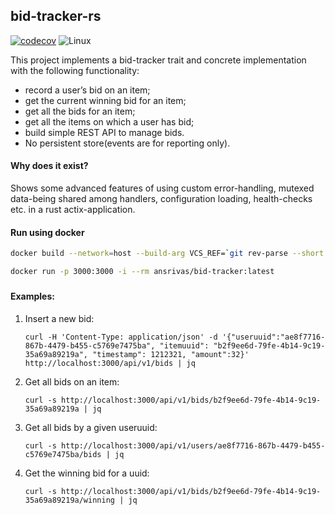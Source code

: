 bid-tracker-rs
---

[![codecov](https://codecov.io/gh/ansrivas/bid-tracker-rs/branch/master/graph/badge.svg)](https://codecov.io/gh/ansrivas/bid-tracker-rs)
![Linux](https://github.com/ansrivas/bid-tracker-rs/workflows/Linux/badge.svg)

This project implements a bid-tracker trait and concrete implementation with the following functionality:

- record a user’s bid on an item;
- get the current winning bid for an item;
- get all the bids for an item;
- get all the items on which a user has bid;
- build simple REST API to manage bids.
- No persistent store(events are for reporting only). 

#### Why does it exist?
Shows some advanced features of using custom error-handling, mutexed data-being shared among handlers, configuration loading, health-checks etc. in a rust actix-application.

#### Run using docker
```bash
docker build --network=host --build-arg VCS_REF=`git rev-parse --short HEAD` --build-arg BUILD_DATE=`date -u +"%Y-%m-%dT%H:%M:%SZ"`  -t ansrivas/bid-tracker:latest -f Dockerfile .

docker run -p 3000:3000 -i --rm ansrivas/bid-tracker:latest
```

### 

#### Examples:
1. Insert a new bid:
    ```
    curl -H 'Content-Type: application/json' -d '{"useruuid":"ae8f7716-867b-4479-b455-c5769e7475ba", "itemuuid": "b2f9ee6d-79fe-4b14-9c19-35a69a89219a", "timestamp": 1212321, "amount":32}' http://localhost:3000/api/v1/bids | jq
    ```
2. Get all bids on an item:
    ```
    curl -s http://localhost:3000/api/v1/bids/b2f9ee6d-79fe-4b14-9c19-35a69a89219a | jq
    ```
3. Get all bids by a given useruuid:
    ```
    curl -s http://localhost:3000/api/v1/users/ae8f7716-867b-4479-b455-c5769e7475ba/bids | jq
    ```
4. Get the winning bid for a uuid:
    ```
    curl -s http://localhost:3000/api/v1/bids/b2f9ee6d-79fe-4b14-9c19-35a69a89219a/winning | jq
    ```